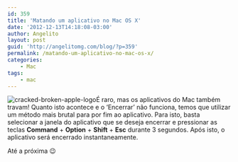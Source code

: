 ```yaml
---
id: 359
title: 'Matando um aplicativo no Mac OS X'
date: '2012-12-13T14:18:08-03:00'
author: Angelito
layout: post
guid: 'http://angelitomg.com/blog/?p=359'
permalink: /matando-um-aplicativo-no-mac-os-x/
categories:
    - Mac
tags:
    - mac
---
```


![cracked-broken-apple-logo](http://angelitomg.com/blog/wp-content/uploads/2012/12/cracked-broken-apple-logo.png)É raro, mas os aplicativos do Mac também travam! Quanto isto acontece e o ‘Encerrar’ não funciona, temos que utilizar um método mais brutal para por fim ao aplicativo. Para isto, basta selecionar a janela do aplicativo que se deseja encerrar e pressionar as teclas **Command** + **Option** + **Shift** + **Esc** durante 3 segundos. Após isto, o aplicativo será encerrado instantaneamente.

Até a próxima 😉
